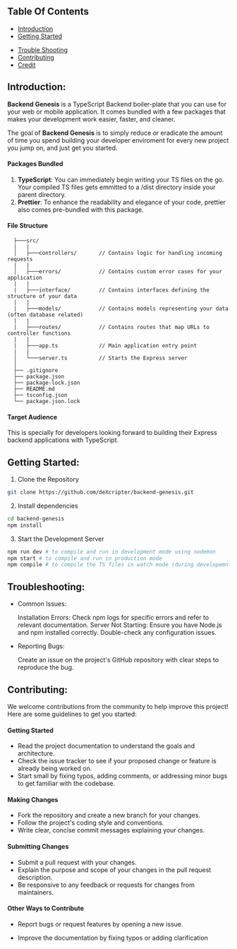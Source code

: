 ## Table Of Contents

- [Introduction](#introduction)
- [Getting Started](#getting-started)
<!-- - [File Structure](#file-structure) -->
- [Trouble Shooting](#troubleshooting)
- [Contributing](#contributing)
- [Credit](#credit)

## Introduction:

**Backend Genesis** is a TypeScript Backend boiler-plate that you can use for your web or mobile application. It comes bundled with a few packages that makes your development work easier, faster, and cleaner.

The goal of **Backend Genesis** is to simply reduce or eradicate the amount of time you spend building your developer enviroment for every new project you jump on, and just get you started.

#### Packages Bundled

1. **TypeScript**: You can immediately begin writing your TS files on the go. Your compiled TS files gets emmitted to a /dist directory inside your parent directory.
2. **Prettier**: To enhance the readability and elegance of your code, prettier also comes pre-bundled with this package.

#### File Structure

      ├───src/
      |   |
      │   ├───controllers/       // Contains logic for handling incoming requests
      |   |
      │   ├───errors/            // Contains custom error cases for your application
      |   |
      |   ├───interface/         // Contains interfaces defining the structure of your data
      |   |
      |   ├───models/            // Contains models representing your data (often database related)
      |   |
      |   ├───routes/            // Contains routes that map URLs to controller functions
      |   |
      |   ├───app.ts             // Main application entry point
      |   |
      │   └───server.ts          // Starts the Express server
      │
      ├── .gitignore
      ├── package.json
      ├── package-lock.json
      ├── README.md
      ├── tsconfig.json
      └── package.json.lock

#### Target Audience

This is specially for developers looking forward to building their Express backend applications with TypeScript.

## Getting Started:

1. Clone the Repository

```bash
git clone https://github.com/deXcripter/backend-genesis.git
```

2. Install dependencies

```bash
cd backend-genesis
npm install
```

3. Start the Development Server

```bash
npm run dev # to compile and run in development mode using nodemon
npm start # to compile and run in production mode
npm compile # to compile the TS files in watch mode (during developemnt only)
```

   <!-- Provide installation instructions if applicable (software, hardware, etc.).
   Outline the basic steps to get started using the product or service. -->

## Troubleshooting:

- Common Issues:

  Installation Errors: Check npm logs for specific errors and refer to relevant documentation.
  Server Not Starting: Ensure you have Node.js and npm installed correctly. Double-check any configuration issues.

- Reporting Bugs:

  Create an issue on the project's GitHub repository with clear steps to reproduce the bug.

## Contributing:

We welcome contributions from the community to help improve this project! Here are some guidelines to get you started:

#### Getting Started

- Read the project documentation to understand the goals and architecture.
- Check the issue tracker to see if your proposed change or feature is already being worked on.
- Start small by fixing typos, adding comments, or addressing minor bugs to get familiar with the codebase.

#### Making Changes

- Fork the repository and create a new branch for your changes.
- Follow the project's coding style and conventions.
- Write clear, concise commit messages explaining your changes.
<!-- - Include tests for any new functionality you add. -->

#### Submitting Changes

- Submit a pull request with your changes.
- Explain the purpose and scope of your changes in the pull request description.
- Be responsive to any feedback or requests for changes from maintainers.

#### Other Ways to Contribute

- Report bugs or request features by opening a new issue.
- Improve the documentation by fixing typos or adding clarification

   <!-- Include supplementary information like reference charts, data tables, or error codes. -->
   <!-- Add a glossary of terms for quick reference. -->
